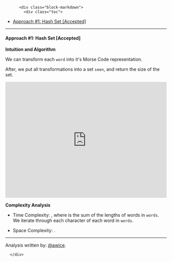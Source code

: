 <div class="article-body">
        
          <div class="block-markdown">
            <div class="toc">
<ul>
<li><a href="#approach-1-hash-set-accepted">Approach #1: Hash Set [Accepted]</a></li>
</ul>
</div>
<hr>
<h4 id="approach-1-hash-set-accepted">Approach #1: Hash Set [Accepted]</h4>
<p><strong>Intuition and Algorithm</strong></p>
<p>We can transform each <code>word</code> into it's Morse Code representation.</p>
<p>After, we put all transformations into a set <code>seen</code>, and return the size of the set.</p>
<iframe src="https://leetcode.com/playground/f4mHEzpq/shared" frameborder="0" width="100%" height="361" name="f4mHEzpq"></iframe>

<p><strong>Complexity Analysis</strong></p>
<ul>
<li>
<p>Time Complexity:  <script type="math/tex; mode=display">O(S)</script>, where <script type="math/tex; mode=display">S</script> is the sum of the lengths of words in <code>words</code>.  We iterate through each character of each word in <code>words</code>.</p>
</li>
<li>
<p>Space Complexity: <script type="math/tex; mode=display">O(S)</script>.</p>
</li>
</ul>
<hr>
<p>Analysis written by: <a href="https://leetcode.com/awice">@awice</a>.</p>
          </div>
        
      </div>